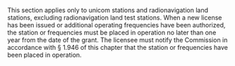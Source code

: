This section applies only to unicom stations and radionavigation land stations, excluding radionavigation land test stations. When a new license has been issued or additional operating frequencies have been authorized, the station or frequencies must be placed in operation no later than one year from the date of the grant. The licensee must notify the Commission in accordance with § 1.946 of this chapter that the station or frequencies have been placed in operation.

